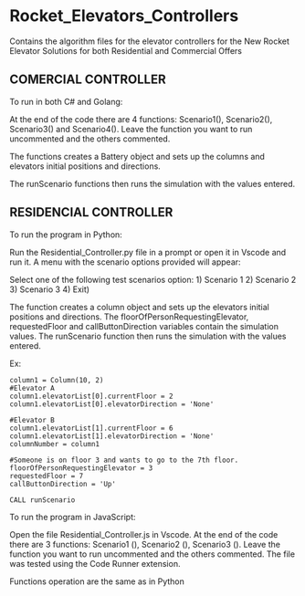 # Rocket_Elevators_Controllers
Contains the algorithm files for the elevator controllers for the New Rocket Elevator Solutions for both Residential and Commercial Offers

COMERCIAL CONTROLLER
--------------------

To run in both C# and Golang:

At the end of the code there are 4 functions: Scenario1(), Scenario2(), Scenario3() and Scenario4().
Leave the function you want to run uncommented and the others commented.

The functions creates a Battery object and sets up the columns and elevators initial positions and directions.

The runScenario functions then runs the simulation with the values entered.




RESIDENCIAL CONTROLLER
----------------------


To run the program in Python:

Run the Residential_Controller.py file in a prompt or open it in Vscode and run it.
A menu with the scenario options provided will appear:

Select one of the following test scenarios option:
        1) Scenario 1
        2) Scenario 2
        3) Scenario 3
        4) Exit)

The function creates a column object and sets up the elevators initial positions and directions.
The floorOfPersonRequestingElevator, requestedFloor and callButtonDirection variables contain the simulation values.
The runScenario function then runs the simulation with the values ​​entered.

Ex:
    
    column1 = Column(10, 2)    
    #Elevator A
    column1.elevatorList[0].currentFloor = 2    
    column1.elevatorList[0].elevatorDirection = 'None'
    
    #Elevator B
    column1.elevatorList[1].currentFloor = 6    
    column1.elevatorList[1].elevatorDirection = 'None'    
    columnNumber = column1   

    #Someone is on floor 3 and wants to go to the 7th floor.
    floorOfPersonRequestingElevator = 3    
    requestedFloor = 7    
    callButtonDirection = 'Up'
    
    CALL runScenario
    
To run the program in JavaScript:
    
Open the file Residential_Controller.js in Vscode.
At the end of the code there are 3 functions: Scenario1 (), Scenario2 (), Scenario3 ().
Leave the function you want to run uncommented and the others commented.
The file was tested using the Code Runner extension.

Functions operation are the same as in Python
